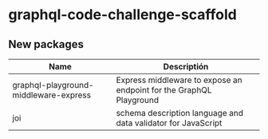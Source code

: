 # graphql-code-challenge-scaffold

## New packages

| Name      | Descriptión                   |
| ----------- | ----------------------------- |
| graphql-playground-middleware-express   | Express middleware to expose an endpoint for the GraphQL Playground   |
| joi   | schema description language and data validator for JavaScript   |
